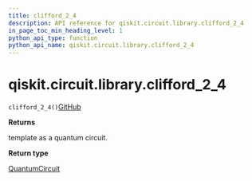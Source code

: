 ```yaml
---
title: clifford_2_4
description: API reference for qiskit.circuit.library.clifford_2_4
in_page_toc_min_heading_level: 1
python_api_type: function
python_api_name: qiskit.circuit.library.clifford_2_4
---
```


# qiskit.circuit.library.clifford\_2\_4

<span id="qiskit.circuit.library.clifford_2_4" />

`clifford_2_4()`[GitHub](https://github.com/qiskit/qiskit/tree/stable/0.39/qiskit/circuit/library/templates/clifford/clifford_2_4.py "view source code")

**Returns**

template as a quantum circuit.

**Return type**

[QuantumCircuit](qiskit.circuit.QuantumCircuit "qiskit.circuit.QuantumCircuit")

